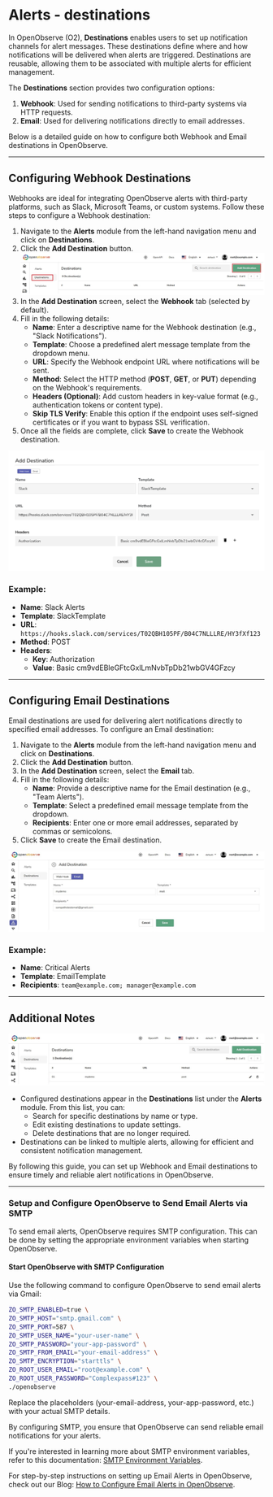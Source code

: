 # Alerts - destinations
In OpenObserve (O2), **Destinations** enables users to set up notification channels for alert messages. These destinations define where and how notifications will be delivered when alerts are triggered. Destinations are reusable, allowing them to be associated with multiple alerts for efficient management.

The **Destinations** section provides two configuration options:
1. **Webhook**: Used for sending notifications to third-party systems via HTTP requests.
2. **Email**: Used for delivering notifications directly to email addresses.

Below is a detailed guide on how to configure both Webhook and Email destinations in OpenObserve.

---
## Configuring Webhook Destinations

Webhooks are ideal for integrating OpenObserve alerts with third-party platforms, such as Slack, Microsoft Teams, or custom systems. Follow these steps to configure a Webhook destination:

1. Navigate to the **Alerts** module from the left-hand navigation menu and click on **Destinations**.
2. Click the **Add Destination** button.
![Destinations](../../images/destinations/1.jpg)
3. In the **Add Destination** screen, select the **Webhook** tab (selected by default).
4. Fill in the following details:
   - **Name**: Enter a descriptive name for the Webhook destination (e.g., "Slack Notifications").
   - **Template**: Choose a predefined alert message template from the dropdown menu.
   - **URL**: Specify the Webhook endpoint URL where notifications will be sent.
   - **Method**: Select the HTTP method (**POST**, **GET**, or **PUT**) depending on the Webhook's requirements.
   - **Headers (Optional)**: Add custom headers in key-value format (e.g., authentication tokens or content type).
   - **Skip TLS Verify**: Enable this option if the endpoint uses self-signed certificates or if you want to bypass SSL verification.
6. Once all the fields are complete, click **Save** to create the Webhook destination.

![Destinations](../../images/destinations/2.jpg)
### Example:

- **Name**: Slack Alerts  
- **Template**: SlackTemplate  
- **URL**: `https://hooks.slack.com/services/T02QBH105PF/B04C7NLLLRE/HY3fXf123`  
- **Method**: POST  
- **Headers**:  
  - **Key**: Authorization  
  - **Value**: Basic cm9vdEBleGFtcGxlLmNvbTpDb21wbGV4GFzcy  

---
## Configuring Email Destinations

Email destinations are used for delivering alert notifications directly to specified email addresses. To configure an Email destination:

1. Navigate to the **Alerts** module from the left-hand navigation menu and click on **Destinations**.
2. Click the **Add Destination** button.
3. In the **Add Destination** screen, select the **Email** tab.
4. Fill in the following details:
   - **Name**: Provide a descriptive name for the Email destination (e.g., "Team Alerts").
   - **Template**: Select a predefined email message template from the dropdown.
   - **Recipients**: Enter one or more email addresses, separated by commas or semicolons.
5. Click **Save** to create the Email destination.

![Destinations](../../images/destinations/3.jpg)
### Example:

- **Name**: Critical Alerts  
- **Template**: EmailTemplate  
- **Recipients**: `team@example.com; manager@example.com`  

---
## Additional Notes
![list_Destinations](../../images/destinations/4.jpg)
- Configured destinations appear in the **Destinations** list under the **Alerts** module. From this list, you can:
  - Search for specific destinations by name or type.
  - Edit existing destinations to update settings.
  - Delete destinations that are no longer required.
- Destinations can be linked to multiple alerts, allowing for efficient and consistent notification management.

By following this guide, you can set up Webhook and Email destinations to ensure timely and reliable alert notifications in OpenObserve.

---
### Setup and Configure OpenObserve to Send Email Alerts via SMTP

To send email alerts, OpenObserve requires SMTP configuration. This can be done by setting the appropriate environment variables when starting OpenObserve.


#### Start OpenObserve with SMTP Configuration

Use the following command to configure OpenObserve to send email alerts via Gmail:

```bash
ZO_SMTP_ENABLED=true \
ZO_SMTP_HOST="smtp.gmail.com" \
ZO_SMTP_PORT=587 \
ZO_SMTP_USER_NAME="your-user-name" \
ZO_SMTP_PASSWORD="your-app-password" \
ZO_SMTP_FROM_EMAIL="your-email-address" \
ZO_SMTP_ENCRYPTION="starttls" \
ZO_ROOT_USER_EMAIL="root@example.com" \
ZO_ROOT_USER_PASSWORD="Complexpass#123" \
./openobserve
```
Replace the placeholders (your-email-address, your-app-password, etc.) with your actual SMTP details.

By configuring SMTP, you ensure that OpenObserve can send reliable email notifications for your alerts.

If you're interested in learning more about SMTP environment variables, refer to this documentation: [SMTP Environment Variables](https://openobserve.ai/docs/environment-variables/#smtp).

For step-by-step instructions on setting up Email Alerts in OpenObserve, check out our Blog: [How to Configure Email Alerts in OpenObserve](https://openobserve.ai/blog/how-to-configure-email-alerts-in-openobserve).

